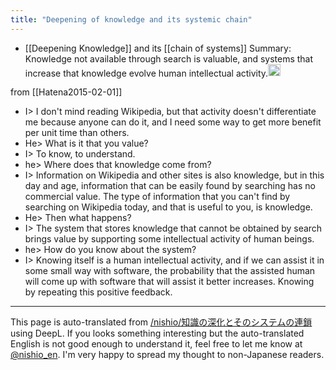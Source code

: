 ```yaml
---
title: "Deepening of knowledge and its systemic chain"
---
```


- [[Deepening Knowledge]] and its [[chain of systems]]
Summary: Knowledge not available through search is valuable, and systems that increase that knowledge evolve human intellectual activity.<img src='https://scrapbox.io/api/pages/nishio-en/gpt/icon' alt='gpt.icon' height="19.5"/>

from [[Hatena2015-02-01]]
- I> I don't mind reading Wikipedia, but that activity doesn't differentiate me because anyone can do it, and I need some way to get more benefit per unit time than others.
- He> What is it that you value?
- I> To know, to understand.
- he> Where does that knowledge come from?
- I> Information on Wikipedia and other sites is also knowledge, but in this day and age, information that can be easily found by searching has no commercial value. The type of information that you can't find by searching on Wikipedia today, and that is useful to you, is knowledge.
- He> Then what happens?
- I> The system that stores knowledge that cannot be obtained by search brings value by supporting some intellectual activity of human beings.
- he> How do you know about the system?
- I> Knowing itself is a human intellectual activity, and if we can assist it in some small way with software, the probability that the assisted human will come up with software that will assist it better increases. Knowing by repeating this positive feedback.


---
This page is auto-translated from [/nishio/知識の深化とそのシステムの連鎖](https://scrapbox.io/nishio/知識の深化とそのシステムの連鎖) using DeepL. If you looks something interesting but the auto-translated English is not good enough to understand it, feel free to let me know at [@nishio_en](https://twitter.com/nishio_en). I'm very happy to spread my thought to non-Japanese readers.